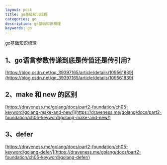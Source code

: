 ```yaml
---
layout: post
title: go基础知识梳理
categories: go
description: go基础知识梳理
keywords: go
---
```


go基础知识梳理

## 1、go语言参数传递到底是传值还是传引用?
[https://blog.csdn.net/qq_39397165/article/details/109561839](https://blog.csdn.net/qq_39397165/article/details/109561839)

## 2、make 和 new 的区别
[https://draveness.me/golang/docs/part2-foundation/ch05-keyword/golang-make-and-new/](https://draveness.me/golang/docs/part2-foundation/ch05-keyword/golang-make-and-new/)

## 3、defer
[https://draveness.me/golang/docs/part2-foundation/ch05-keyword/golang-defer/](https://draveness.me/golang/docs/part2-foundation/ch05-keyword/golang-defer/)

#






